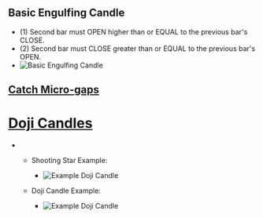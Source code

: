 ## Basic Engulfing Candle

- (1) Second bar must OPEN higher than or EQUAL to the previous bar's CLOSE.
- (2) Second bar must CLOSE greater than or EQUAL to the previous bar's OPEN.
- ![Basic Engulfing Candle](https://i.imgur.com/qk6yIqJ.png)

## [Catch Micro-gaps ](https://courses.theartoftrading.com/courses/take/pine-script-mastery/lessons/30849404-engulfing-candle-micro-gaps)

# [Doji Candles](https://courses.theartoftrading.com/courses/take/pine-script-mastery/lessons/29852259-doji-candles)

- - Shooting Star Example:

    - ![Example Doji Candle](https://i.imgur.com/h50suk3.png)

  - Doji Candle Example:
    - ![Example Doji Candle](https://i.imgur.com/4G0MrDN.png)
